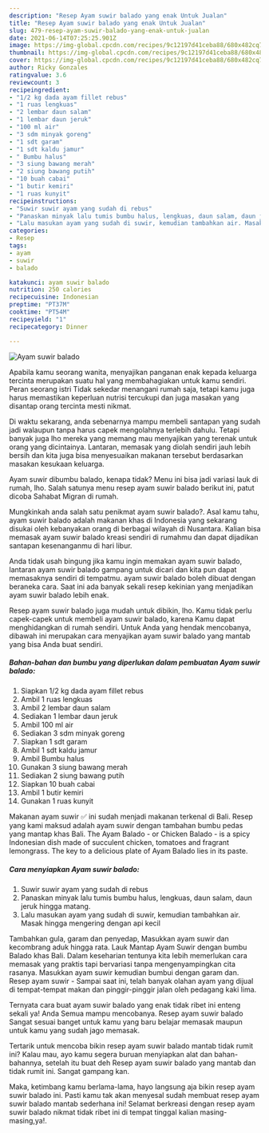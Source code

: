 ```yaml
---
description: "Resep Ayam suwir balado yang enak Untuk Jualan"
title: "Resep Ayam suwir balado yang enak Untuk Jualan"
slug: 479-resep-ayam-suwir-balado-yang-enak-untuk-jualan
date: 2021-06-14T07:25:25.901Z
image: https://img-global.cpcdn.com/recipes/9c12197d41ceba88/680x482cq70/ayam-suwir-balado-foto-resep-utama.jpg
thumbnail: https://img-global.cpcdn.com/recipes/9c12197d41ceba88/680x482cq70/ayam-suwir-balado-foto-resep-utama.jpg
cover: https://img-global.cpcdn.com/recipes/9c12197d41ceba88/680x482cq70/ayam-suwir-balado-foto-resep-utama.jpg
author: Ricky Gonzales
ratingvalue: 3.6
reviewcount: 3
recipeingredient:
- "1/2 kg dada ayam fillet rebus"
- "1 ruas lengkuas"
- "2 lembar daun salam"
- "1 lembar daun jeruk"
- "100 ml air"
- "3 sdm minyak goreng"
- "1 sdt garam"
- "1 sdt kaldu jamur"
- " Bumbu halus"
- "3 siung bawang merah"
- "2 siung bawang putih"
- "10 buah cabai"
- "1 butir kemiri"
- "1 ruas kunyit"
recipeinstructions:
- "Suwir suwir ayam yang sudah di rebus"
- "Panaskan minyak lalu tumis bumbu halus, lengkuas, daun salam, daun jeruk hingga matang."
- "Lalu masukan ayam yang sudah di suwir, kemudian tambahkan air. Masak hingga mengering dengan api kecil"
categories:
- Resep
tags:
- ayam
- suwir
- balado

katakunci: ayam suwir balado 
nutrition: 250 calories
recipecuisine: Indonesian
preptime: "PT37M"
cooktime: "PT54M"
recipeyield: "1"
recipecategory: Dinner

---
```



![Ayam suwir balado](https://img-global.cpcdn.com/recipes/9c12197d41ceba88/680x482cq70/ayam-suwir-balado-foto-resep-utama.jpg)

Apabila kamu seorang wanita, menyajikan panganan enak kepada keluarga tercinta merupakan suatu hal yang membahagiakan untuk kamu sendiri. Peran seorang istri Tidak sekedar menangani rumah saja, tetapi kamu juga harus memastikan keperluan nutrisi tercukupi dan juga masakan yang disantap orang tercinta mesti nikmat.

Di waktu  sekarang, anda sebenarnya mampu membeli santapan yang sudah jadi walaupun tanpa harus capek mengolahnya terlebih dahulu. Tetapi banyak juga lho mereka yang memang mau menyajikan yang terenak untuk orang yang dicintainya. Lantaran, memasak yang diolah sendiri jauh lebih bersih dan kita juga bisa menyesuaikan makanan tersebut berdasarkan masakan kesukaan keluarga. 

Ayam suwir dibumbu balado, kenapa tidak? Menu ini bisa jadi variasi lauk di rumah, lho. Salah satunya menu resep ayam suwir balado berikut ini, patut dicoba Sahabat Migran di rumah.

Mungkinkah anda salah satu penikmat ayam suwir balado?. Asal kamu tahu, ayam suwir balado adalah makanan khas di Indonesia yang sekarang disukai oleh kebanyakan orang di berbagai wilayah di Nusantara. Kalian bisa memasak ayam suwir balado kreasi sendiri di rumahmu dan dapat dijadikan santapan kesenanganmu di hari libur.

Anda tidak usah bingung jika kamu ingin memakan ayam suwir balado, lantaran ayam suwir balado gampang untuk dicari dan kita pun dapat memasaknya sendiri di tempatmu. ayam suwir balado boleh dibuat dengan beraneka cara. Saat ini ada banyak sekali resep kekinian yang menjadikan ayam suwir balado lebih enak.

Resep ayam suwir balado juga mudah untuk dibikin, lho. Kamu tidak perlu capek-capek untuk membeli ayam suwir balado, karena Kamu dapat menghidangkan di rumah sendiri. Untuk Anda yang hendak mencobanya, dibawah ini merupakan cara menyajikan ayam suwir balado yang mantab yang bisa Anda buat sendiri.

<!--inarticleads1-->

##### Bahan-bahan dan bumbu yang diperlukan dalam pembuatan Ayam suwir balado:

1. Siapkan 1/2 kg dada ayam fillet rebus
1. Ambil 1 ruas lengkuas
1. Ambil 2 lembar daun salam
1. Sediakan 1 lembar daun jeruk
1. Ambil 100 ml air
1. Sediakan 3 sdm minyak goreng
1. Siapkan 1 sdt garam
1. Ambil 1 sdt kaldu jamur
1. Ambil  Bumbu halus
1. Gunakan 3 siung bawang merah
1. Sediakan 2 siung bawang putih
1. Siapkan 10 buah cabai
1. Ambil 1 butir kemiri
1. Gunakan 1 ruas kunyit


Makanan ayam suwir ✅ ini sudah menjadi makanan terkenal di Bali. Resep yang kami maksud adalah ayam suwir dengan tambahan bumbu pedas yang mantap khas Bali. The Ayam Balado - or Chicken Balado - is a spicy Indonesian dish made of succulent chicken, tomatoes and fragrant lemongrass. The key to a delicious plate of Ayam Balado lies in its paste. 

<!--inarticleads2-->

##### Cara menyiapkan Ayam suwir balado:

1. Suwir suwir ayam yang sudah di rebus
1. Panaskan minyak lalu tumis bumbu halus, lengkuas, daun salam, daun jeruk hingga matang.
1. Lalu masukan ayam yang sudah di suwir, kemudian tambahkan air. Masak hingga mengering dengan api kecil


Tambahkan gula, garam dan penyedap, Masukkan ayam suwir dan kecombrang aduk hingga rata. Lauk Mantap Ayam Suwir dengan bumbu Balado khas Bali. Dalam keseharian tentunya kita lebih memerlukan cara memasak yang praktis tapi bervariasi tanpa mengenyampingkan cita rasanya. Masukkan ayam suwir kemudian bumbui dengan garam dan. Resep ayam suwir - Sampai saat ini, telah banyak olahan ayam yang dijual di tempat-tempat makan dan pinggir-pinggir jalan oleh pedagang kaki lima. 

Ternyata cara buat ayam suwir balado yang enak tidak ribet ini enteng sekali ya! Anda Semua mampu mencobanya. Resep ayam suwir balado Sangat sesuai banget untuk kamu yang baru belajar memasak maupun untuk kamu yang sudah jago memasak.

Tertarik untuk mencoba bikin resep ayam suwir balado mantab tidak rumit ini? Kalau mau, ayo kamu segera buruan menyiapkan alat dan bahan-bahannya, setelah itu buat deh Resep ayam suwir balado yang mantab dan tidak rumit ini. Sangat gampang kan. 

Maka, ketimbang kamu berlama-lama, hayo langsung aja bikin resep ayam suwir balado ini. Pasti kamu tak akan menyesal sudah membuat resep ayam suwir balado mantab sederhana ini! Selamat berkreasi dengan resep ayam suwir balado nikmat tidak ribet ini di tempat tinggal kalian masing-masing,ya!.

